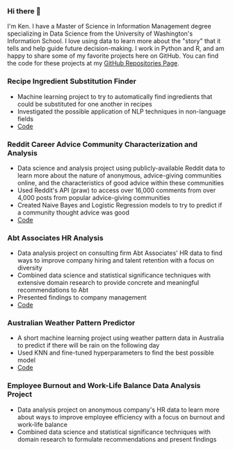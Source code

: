 ### Hi there 👋
I'm Ken. I have a Master of Science in Information Management degree specializing in Data Science from the University of Washington's Information School. I love using data to learn more about the "story" that it tells and help guide future decision-making. I work in Python and R, and am happy to share some of my favorite projects here on GitHub. You can find the code for these projects at my [GitHub Repositories Page](https://github.com/kj-masumo?tab=repositories).

### Recipe Ingredient Substitution Finder
* Machine learning project to try to automatically find ingredients that could be substituted for one another in recipes
* Investigated the possible application of NLP techniques in non-language fields
* [Code](https://github.com/kj-masumo/ingredient-sub)

### Reddit Career Advice Community Characterization and Analysis
* Data science and analysis project using publicly-available Reddit data to learn more about the nature of anonymous, advice-giving communities online, and the characteristics of good advice within these communities
* Used Reddit's API (praw) to access over 16,000 comments from over 4,000 posts from popular advice-giving communities
* Created Naive Bayes and Logistic Regression models to try to predict if a community thought advice was good
* [Code](https://github.com/kj-masumo/reddit-advice)

### Abt Associates HR Analysis
* Data analysis project on consulting firm Abt Associates' HR data to find ways to improve company hiring and talent retention with a focus on diversity
* Combined data science and statistical significance techniques with extensive domain research to provide concrete and meaningful recommendations to Abt
* Presented findings to company management
* [Code](https://github.com/kj-masumo/hr-analysis)

### Australian Weather Pattern Predictor
* A short machine learning project using weather pattern data in Australia to predict if there will be rain on the following day
* Used KNN and fine-tuned hyperparameters to find the best possible model
* [Code](https://github.com/kj-masumo/australian-weather)

### Employee Burnout and Work-Life Balance Data Analysis Project
* Data analysis project on anonymous company's HR data to learn more about ways to improve employee efficiency with a focus on burnout and work-life balance
* Combined data science and statistical significance techniques with domain research to formulate recommendations and present findings


<!--
**kj-masumo/kj-masumo** is a ✨ _special_ ✨ repository because its `README.md` (this file) appears on your GitHub profile.

Here are some ideas to get you started:

- 🔭 I’m currently working on ...
- 🌱 I’m currently learning ...
- 👯 I’m looking to collaborate on ...
- 🤔 I’m looking for help with ...
- 💬 Ask me about ...
- 📫 How to reach me: ...
- 😄 Pronouns: ...
- ⚡ Fun fact: ...
-->
